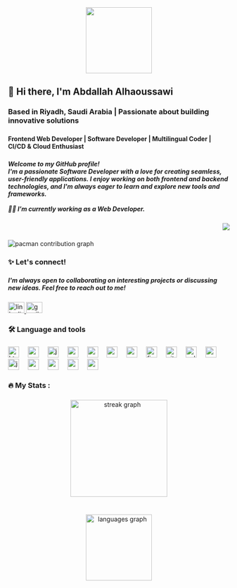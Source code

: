 <div align="center">
  <img height="150" src="https://media.giphy.com/media/M9gbBd9nbDrOTu1Mqx/giphy.gif"  />
</div>

###

<h2 align="left">👋 Hi there, I'm Abdallah Alhaoussawi</h2>

###

<h3 align="left">Based in Riyadh, Saudi Arabia | Passionate about  building innovative solutions</h3>

###

<h4 align="left">Frontend Web Developer | Software Developer | Multilingual Coder | CI/CD & Cloud Enthusiast</h4>

###

<h5 align="left">Welcome to my GitHub profile!<br>I'm a passionate Software Developer with a love for creating seamless, user-friendly applications. I enjoy working on both frontend and backend technologies, and I'm always eager to learn and explore new tools and frameworks.<br><br>👩‍💻 I’m currently working as a Web Developer.</h5>

###

<div align="right">
  <img src="https://visitor-badge.laobi.icu/badge?page_id=AbdallahAlhawsawi.AbdallahAlhawsawi&"  />
</div>

###

<picture>
  <source media="(prefers-color-scheme: dark)" srcset="https://raw.githubusercontent.com/AbdallahAlhawsawi/AbdallahAlhawsawi/output/pacman-contribution-graph-dark.svg">
  <source media="(prefers-color-scheme: light)" srcset="https://raw.githubusercontent.com/AbdallahAlhawsawi/AbdallahAlhawsawi/output/pacman-contribution-graph.svg">
  <img alt="pacman contribution graph" src="https://raw.githubusercontent.com/AbdallahAlhawsawi/AbdallahAlhawsawi/output/pacman-contribution-graph.svg">
</picture>

###

<h3 align="left">✨ Let's connect!</h3>

###

<h5 align="left">I'm always open to collaborating on interesting projects or discussing new ideas. Feel free to reach out to me!</h5>

###

<div align="left">
  <a href="https://www.linkedin.com/in/abdallahalhaoussawi/" target="_blank">
    <img src="https://raw.githubusercontent.com/maurodesouza/profile-readme-generator/master/src/assets/icons/social/linkedin/default.svg" width="37" height="25" alt="linkedin logo"  />
  </a>

  <a href="mailto:abdallah.hwi@gmail.com" target="_blank">
    <img src="https://raw.githubusercontent.com/maurodesouza/profile-readme-generator/master/src/assets/icons/social/gmail/default.svg" width="37" height="25" alt="gmail logo"  />
  </a>
</div>

###

<h3 align="left">🛠 Language and tools</h3>

###

<div align="left">
  <img src="https://cdn.jsdelivr.net/gh/devicons/devicon/icons/html5/html5-original.svg" height="25" alt="html5 logo"  />
  <img width="12" />
  <img src="https://cdn.jsdelivr.net/gh/devicons/devicon/icons/css3/css3-original.svg" height="25" alt="css logo"  />
  <img width="12" />
  <img src="https://cdn.jsdelivr.net/gh/devicons/devicon/icons/javascript/javascript-original.svg" height="25" alt="javascript logo"  />
  <img width="12" />
  <img src="https://cdn.jsdelivr.net/gh/devicons/devicon/icons/angularjs/angularjs-original.svg" height="25" alt="angularjs logo"  />
  <img width="12" />
  <img src="https://cdn.jsdelivr.net/gh/devicons/devicon/icons/vscode/vscode-original.svg" height="25" alt="vscode logo"  />
  <img width="12" />
  <img src="https://cdn.jsdelivr.net/gh/devicons/devicon/icons/apache/apache-original.svg" height="25" alt="apache logo"  />
  <img width="12" />
  <img src="https://cdn.jsdelivr.net/gh/devicons/devicon/icons/canva/canva-original.svg" height="25" alt="canva logo"  />
  <img width="12" />
  <img src="https://cdn.jsdelivr.net/gh/devicons/devicon/icons/figma/figma-original.svg" height="25" alt="figma logo"  />
  <img width="12" />
  <img src="https://cdn.simpleicons.org/git/F05032" height="25" alt="git logo"  />
  <img width="12" />
  <img src="https://cdn.jsdelivr.net/gh/devicons/devicon/icons/cplusplus/cplusplus-original.svg" height="25" alt="cplusplus logo"  />
  <img width="12" />
  <img src="https://cdn.jsdelivr.net/gh/devicons/devicon/icons/csharp/csharp-original.svg" height="25" alt="csharp logo"  />
  <img width="12" />
  <img src="https://cdn.jsdelivr.net/gh/devicons/devicon/icons/java/java-original.svg" height="25" alt="java logo"  />
  <img width="12" />
  <img src="https://cdn.jsdelivr.net/gh/devicons/devicon/icons/oracle/oracle-original.svg" height="25" alt="oracle logo"  />
  <img width="12" />
  <img src="https://cdn.jsdelivr.net/gh/devicons/devicon/icons/mysql/mysql-original.svg" height="25" alt="mysql logo"  />
  <img width="12" />
  <img src="https://cdn.jsdelivr.net/gh/devicons/devicon/icons/googlecloud/googlecloud-original.svg" height="25" alt="googlecloud logo"  />
  <img width="12" />
  <img src="https://cdn.simpleicons.org/wordpress/21759B" height="25" alt="wordpress logo"  />
</div>

###

<h3 align="left">🔥   My Stats :</h3>

###

<div align="center">
  <img src="https://streak-stats.demolab.com?user=AbdallahAlhawsawi&locale=en&mode=daily&theme=dark&hide_border=false&border_radius=5&order=3" height="220" alt="streak graph"  />
</div>

###

<br clear="both">

<div align="center">
  <img src="https://github-readme-stats.vercel.app/api/top-langs?username=AbdallahAlhawsawi&locale=en&hide_title=false&layout=compact&card_width=320&langs_count=5&theme=dracula&hide_border=false&order=2" height="150" alt="languages graph"  />
</div>

###
